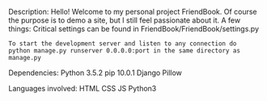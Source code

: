 Description:
  Hello! Welcome to my personal project FriendBook.
  Of course the purpose is to demo a site, but I still feel passionate about it.
  A few things:
    Critical settings can be found in FriendBook/FriendBook/settings.py

    To start the development server and listen to any connection do
    python manage.py runserver 0.0.0.0:port in the same directory as manage.py

    


Dependencies:
  Python 3.5.2
  pip 10.0.1
      Django
      Pillow

Languages involved:
  HTML
  CSS
  JS
  Python3

